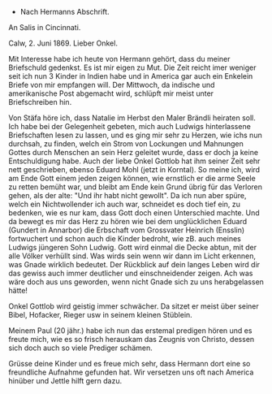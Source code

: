 + Nach Hermanns Abschrift.

An Salis in Cincinnati.

 Calw, 2. Juni 1869.
Lieber Onkel.

Mit Interesse habe ich heute von Hermann gehört, dass du meiner Briefschuld gedenkst. Es ist mir eigen zu Mut. Die Zeit reicht imer weniger seit ich nun 3 Kinder in Indien habe und in America gar auch ein Enkelein Briefe von mir empfangen will. Der Mittwoch, da indische und amerikanische Post abgemacht wird, schlüpft mir meist unter Briefschreiben hin.

Von Stäfa höre ich, dass Natalie im Herbst den Maler Brändli heiraten soll. Ich habe bei der Gelegenheit gebeten, mich auch Ludwigs hinterlassene Briefschaften lesen zu lassen, und es ging mir sehr zu Herzen, wie ichs nun durchsah, zu finden, welch ein Strom von Lockungen und Mahnungen Gottes durch Menschen an sein Herz geleitet wurde, dass er doch ja keine Entschuldigung habe. Auch der liebe Onkel Gottlob hat ihm seiner Zeit sehr nett geschrieben, ebenso Eduard Mohl (jetzt in Korntal). So meine ich, wird am Ende Gott einem jeden zeigen können, wie ernstlich er die arme Seele zu retten bemüht war, und bleibt am Ende kein Grund übrig für das Verloren gehen, als der alte: "Und ihr habt nicht gewollt". Da ich nun aber spüre, welch ein Nichtwollender ich auch war, schneidet es doch tief ein, zu bedenken, wie es nur kam, dass Gott doch einen Unterschied machte. Und da bewegt es mir das Herz zu hören wie bei dem unglücklichen Eduard (Gundert in Annarbor) die Erbschaft vom Grossvater Heinrich (Ensslin) fortwuchert und schon auch die Kinder bedroht, wie zB. auch meines Ludwigs jüngeren Sohn Ludwig. Gott wird einmal die Decke abtun, mit der alle Völker verhüllt sind. Was wirds sein wenn wir dann im Licht erkennen, was Gnade wirklich bedeutet. Der Rückblick auf dein langes Leben wird dir das gewiss auch immer deutlicher und einschneidender zeigen. Ach was wäre doch aus uns geworden, wenn nicht Gnade sich zu uns herabgelassen hätte!

Onkel Gottlob wird geistig immer schwächer. Da sitzet er meist über seiner Bibel, Hofacker, Rieger usw in seinem kleinen Stüblein.

Meinem Paul (20 jähr.) habe ich nun das erstemal predigen hören und es freute mich, wie es so frisch herauskam das Zeugnis von Christo, dessen sich doch auch so viele Prediger schämen.

Grüsse deine Kinder und es freue mich sehr, dass Hermann dort eine so freundliche Aufnahme gefunden hat. Wir versetzen uns oft nach America hinüber und Jettle hilft gern dazu.
